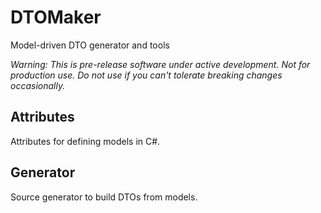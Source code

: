 # DTOMaker
Model-driven DTO generator and tools

*Warning: This is pre-release software under active development. Not for production use. Do not use if you can't tolerate breaking changes occasionally.*

## Attributes
Attributes for defining models in C#.

## Generator
Source generator to build DTOs from models.
